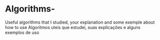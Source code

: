 # Algorithms-
Useful algorithms that I studied, your explanation and some exemple about how to use
Algoritmos uteis que estudei, suas explicações e alguns exemplos de uso

